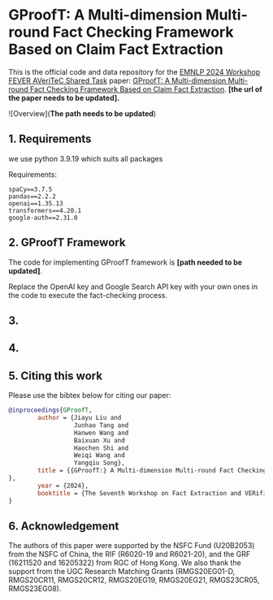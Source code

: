 # GProofT: A Multi-dimension Multi-round Fact Checking Framework Based on Claim Fact Extraction

This is the official code and data repository for the [EMNLP 2024 Workshop FEVER AVeriTeC Shared Task](https://fever.ai/) paper:
[GProofT: A Multi-dimension Multi-round Fact Checking Framework Based on Claim Fact Extraction](https://arxiv.org/abs/2401.07286).
**[the url of the paper needs to be updated].**

![Overview](**The path needs to be updated**)

## 1. Requirements

we use python 3.9.19 which suits all packages

Requirements:
```
spaCy==3.7.5
pandas==2.2.2
openai==1.35.13
transformers==4.20.1
google-auth==2.31.0
```

## 2. GProofT Framework

The code for implementing GProofT framework is **[path needed to be updated]**.

Replace the OpenAI key and Google Search API key with your own ones in the code to execute the fact-checking process.
<!--can be downloaded
at [this link](https://hkustconnect-my.sharepoint.com/:f:/g/personal/wwangbw_connect_ust_hk/EqhEyfccW45HtyehVTDO_cgB9A2X4TQQKdeVnjqK1wMgng).-->

## 3. 

## 4. 

## 5. Citing this work

Please use the bibtex below for citing our paper:

```bibtex
@inproceedings{GProofT,
        author = {Jiayu Liu and
                  Junhao Tang and
                  Hanwen Wang and
                  Baixuan Xu and
                  Haochen Shi and
                  Weiqi Wang and
                  Yangqiu Song},
        title = {{GProofT:} A Multi-dimension Multi-round Fact Checking Framework Based on Claim Fact Extraction
},
        year = {2024},
        booktitle = {The Seventh Workshop on Fact Extraction and VERification - AVeriTeC Shared Task, {FEVER} 2024}
}
```

## 6. Acknowledgement

The authors of this paper were supported by the NSFC Fund (U20B2053) from the NSFC of China, the RIF (R6020-19 and R6021-20), and the GRF (16211520 and 16205322) from RGC of Hong Kong. We also thank the support from the UGC Research Matching Grants (RMGS20EG01-D, RMGS20CR11, RMGS20CR12, RMGS20EG19, RMGS20EG21, RMGS23CR05, RMGS23EG08). 
